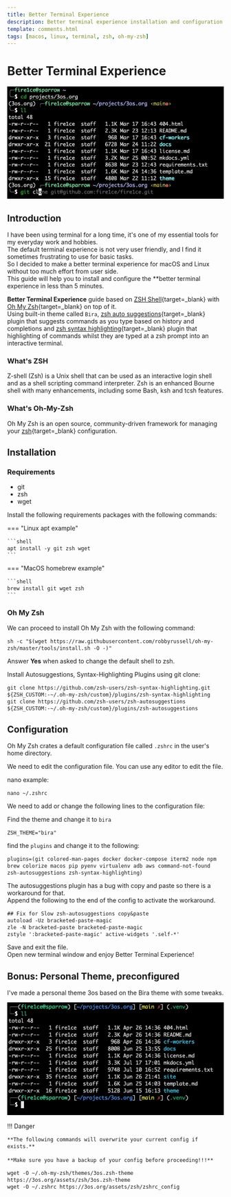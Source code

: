 ```yaml
---
title: Better Terminal Experience
description: Better terminal experience installation and configuration guide, for macOS and Linux. Based on zsh, oh-my-zsh with auto suggestions and syntax highlighting.
template: comments.html
tags: [macos, linux, terminal, zsh, oh-my-zsh]
---
```


# Better Terminal Experience

![Terminal Screenshot][terminal-screenshot-img]

## Introduction

I have been using terminal for a long time, it's one of my essential tools for my everyday work and hobbies.  
The default terminal experience is not very user friendly, and I find it sometimes frustrating to use for basic tasks.  
So I decided to make a better terminal experience for macOS and Linux without too much effort from user side.  
This guide will help you to install and configure the \*\*better terminal experience in less than 5 minutes.

**Better Terminal Experience** guide based on [ZSH Shell][zsh-url]{target=\_blank} with [Oh My Zsh][ohmyz.sh-url]{target=\_blank} on top of it.  
Using built-in theme called `Bira`, [zsh auto suggestions][zsh-autosuggestions-url]{target=\_blank} plugin that suggests commands as you type based on history and completions and [zsh syntax highlighting][zsh-syntax-highlighting-url]{target=\_blank} plugin that highlighting of commands whilst they are typed at a zsh prompt into an interactive terminal.

### What's ZSH

Z-shell (Zsh) is a Unix shell that can be used as an interactive login shell and as a shell scripting command interpreter. Zsh is an enhanced Bourne shell with many enhancements, including some Bash, ksh and tcsh features.

### What's Oh-My-Zsh

Oh My Zsh is an open source, community-driven framework for managing your [zsh][zsh-url]{target=\_blank} configuration.

## Installation

### Requirements

- git
- zsh
- wget

Install the following requirements packages with the following commands:

=== "Linux apt example"

    ```shell
    apt install -y git zsh wget
    ```

=== "MacOS homebrew example"

    ```shell
    brew install git wget zsh
    ```

### Oh My Zsh

We can proceed to install Oh My Zsh with the following command:

```shell
sh -c "$(wget https://raw.githubusercontent.com/robbyrussell/oh-my-zsh/master/tools/install.sh -O -)"
```

Answer **Yes** when asked to change the default shell to zsh.

Install Autosuggestions, Syntax-Highlighting Plugins using git clone:

```shell
git clone https://github.com/zsh-users/zsh-syntax-highlighting.git ${ZSH_CUSTOM:-~/.oh-my-zsh/custom}/plugins/zsh-syntax-highlighting
git clone https://github.com/zsh-users/zsh-autosuggestions ${ZSH_CUSTOM:-~/.oh-my-zsh/custom}/plugins/zsh-autosuggestions
```

## Configuration

Oh My Zsh crates a default configuration file called `.zshrc` in the user's home directory.

We need to edit the configuration file. You can use any editor to edit the file.

nano example:

```shell
nano ~/.zshrc
```

We need to add or change the following lines to the configuration file:

Find the theme and change it to `bira`

```shell
ZSH_THEME="bira"
```

find the `plugins` and change it to the following:

```shell
plugins=(git colored-man-pages docker docker-compose iterm2 node npm brew colorize macos pip pyenv virtualenv adb aws command-not-found zsh-autosuggestions zsh-syntax-highlighting)
```

The autosuggestions plugin has a bug with copy and paste so there is a workaround for that.  
Append the following to the end of the config to activate the workaround.

```shell
## Fix for Slow zsh-autosuggestions copy&paste
autoload -Uz bracketed-paste-magic
zle -N bracketed-paste bracketed-paste-magic
zstyle ':bracketed-paste-magic' active-widgets '.self-*'
```

Save and exit the file.  
Open new terminal window and enjoy Better Terminal Experience!

## Bonus: Personal Theme, preconfigured

I've made a personal theme 3os based on the Bira theme with some tweaks.

![Personal Terminal Screenshot][personal-terminal-screenshot-img]

!!! Danger

    **The following commands will overwrite your current config if exists.**

    **Make sure you have a backup of your config before proceeding!!!**

```shell
wget -O ~/.oh-my-zsh/themes/3os.zsh-theme https://3os.org/assets/zsh/3os.zsh-theme
wget -O ~/.zshrc https://3os.org/assets/zsh/zshrc_config
```

<!-- appendices -->

[zsh-url]: https://www.zsh.org/ 'ZSH'
[ohmyz.sh-url]: https://ohmyz.sh/ 'Oh-My-Zsh'
[zsh-autosuggestions-url]: https://github.com/zsh-users/zsh-autosuggestions 'ZSH Autosuggestions github page'
[zsh-syntax-highlighting-url]: https://github.com/zsh-users/zsh-syntax-highlighting 'ZSH Syntax-Highlighting github page'
[iterm2-url]: https://iterm2.com/ 'iTerm2 homepage'
[homebrew-url]: https://brew.sh/ 'Homebrew homepage'
[terminal-screenshot-img]: /assets/images/a0514d0c-abca-11ec-93a6-ffaf1c727a0d.jpg 'Terminal Screenshot'
[personal-terminal-screenshot-img]: /assets/images/0e1913a6-0616-11ed-872f-4f150aadb6cd.jpg 'Personal Terminal Screenshot'

<!-- end appendices -->
